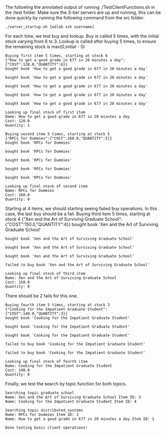 The following the annotated output of running ./TestClientFunctions.sh in the /test folder.  Make sure the 3-tier servers are up and running, this can be done quickly by running the following command from the src folder:

    ./server_startup.sh [edlab ssh username]
    
For each time, we test buy and lookup.  Buy is called 5 times, with the initial stock varying from 6 to 3.  Lookup is called after buying 5 times, to ensure the remaining stock is max(0,initial - 5)

    Buying first item 5 times, starting at stock 6
    {"How to get a good grade in 677 in 20 minutes a day":{"COST":120.0,"QUANTITY":6}}
    bought book 'How to get a good grade in 677 in 20 minutes a day'

    bought book 'How to get a good grade in 677 in 20 minutes a day'

    bought book 'How to get a good grade in 677 in 20 minutes a day'

    bought book 'How to get a good grade in 677 in 20 minutes a day'

    bought book 'How to get a good grade in 677 in 20 minutes a day'

    Looking up final stock of first item
    Name: How to get a good grade in 677 in 20 minutes a day
    Cost: 120.0
    Quantity: 1

    Buying second item 5 times, starting at stock 5
    {"RPCs for Dummies":{"COST":160.0,"QUANTITY":5}}
    bought book 'RPCs for Dummies'

    bought book 'RPCs for Dummies'

    bought book 'RPCs for Dummies'

    bought book 'RPCs for Dummies'

    bought book 'RPCs for Dummies'

    Looking up final stock of second item
    Name: RPCs for Dummies
    Cost: 160.0
    Quantity: 0

Starting at 4 items, we should starting seeing failed buy operations.  In this case, the last buy should be a fail.
    Buying third item 5 times, starting at stock 4
    {"Xen and the Art of Surviving Graduate School":{"COST":150.0,"QUANTITY":4}}
    bought book 'Xen and the Art of Surviving Graduate School'

    bought book 'Xen and the Art of Surviving Graduate School'

    bought book 'Xen and the Art of Surviving Graduate School'

    bought book 'Xen and the Art of Surviving Graduate School'

    failed to buy book 'Xen and the Art of Surviving Graduate School'

    Looking up final stock of third item
    Name: Xen and the Art of Surviving Graduate School
    Cost: 150.0
    Quantity: 0
    
There should be 2 fails for this one.

    Buying fourth item 5 times, starting at stock 3
    {"Cooking for the Impatient Graduate Student":{"COST":140.0,"QUANTITY":3}}
    bought book 'Cooking for the Impatient Graduate Student'

    bought book 'Cooking for the Impatient Graduate Student'

    bought book 'Cooking for the Impatient Graduate Student'

    failed to buy book 'Cooking for the Impatient Graduate Student'

    failed to buy book 'Cooking for the Impatient Graduate Student'

    Looking up final stock of fourth item
    Name: Cooking for the Impatient Graduate Student
    Cost: 140.0
    Quantity: 0

Finally, we test the search by topic function for both topics.

    Searching topic graduate_school
    Name: Xen and the Art of Surviving Graduate School Item ID: 3
    Name: Cooking for the Impatient Graduate Student Item ID: 4

    Searching topic distributed_systems
    Name: RPCs for Dummies Item ID: 2
    Name: How to get a good grade in 677 in 20 minutes a day Item ID: 1

    Done testing basic client operations!
